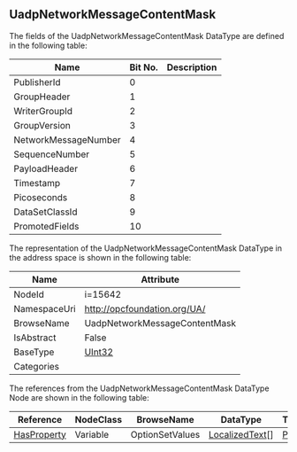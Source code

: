 <!-- datatype -->
## UadpNetworkMessageContentMask
  
<!-- end of description -->
The fields of the UadpNetworkMessageContentMask DataType are defined in the following table:  

|Name|Bit No.| Description|
|---|---|---|
|PublisherId|0||
|GroupHeader|1||
|WriterGroupId|2||
|GroupVersion|3||
|NetworkMessageNumber|4||
|SequenceNumber|5||
|PayloadHeader|6||
|Timestamp|7||
|Picoseconds|8||
|DataSetClassId|9||
|PromotedFields|10||

The representation of the UadpNetworkMessageContentMask DataType in the address space is shown in the following table:  

|Name|Attribute|
|---|---|
|NodeId|i=15642|
|NamespaceUri|http://opcfoundation.org/UA/|
|BrowseName|UadpNetworkMessageContentMask|
|IsAbstract|False|
|BaseType|[UInt32](../../DataTypes/UInt32/readme.md)|
|Categories||

The references from the UadpNetworkMessageContentMask DataType Node are shown in the following table:  

|Reference|NodeClass|BrowseName|DataType|TypeDefinition|ModellingRule|
|---|---|---|---|---|---|
|[HasProperty](../../ReferenceTypes/HasProperty/readme.md)|Variable|OptionSetValues|[LocalizedText](../../DataTypes/LocalizedText/readme.md)[]|[PropertyType](../../VariableTypes/PropertyType/readme.md)|[Mandatory](../../Objects/Mandatory/readme.md)|

